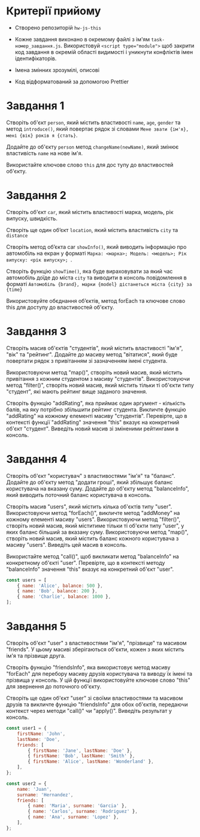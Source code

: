# Критерії прийому

-   Створено репозиторій `hw-js-this `
       
-   Кожне завдання виконано в окремому файлі з ім'ям `task-номер_завдання.js`.
    Використовуй `<script type="module">` щоб закрити код завдання в окремій
    області видимості і уникнути конфліктів імен ідентифікаторів.
-   Імена змінних зрозумілі, описові
-   Код відформатований за допомогою Prettier

# Завдання 1

Створіть об'єкт `person`, який містить властивості `name`, `age`, `gender` та
метод `introduce()`, який повертає рядок зі словами
`Мене звати {ім'я}, мені {вік} років я {стать}`.

Додайте до об'єкту `person` метод `changeName(newName)`, який змінює властивість
`name` на нове ім'я.

Використайте ключове слово `this` для дос тупу до властивостей об'єкту.

# Завдання 2

Створіть об'єкт `car`, який містить властивості марка, модель, рік випуску,
швидкість.

Створіть ще один обʼєкт `location`, який містить властивість `city` та
`distance`

Створіть метод обʼєкта car `showInfo()`, який виводить інформацію про автомобіль
на екран у форматі
`Марка: <марка>; Модель: <модель>; Рік випуску: <рік випуску>; `.

Створіть функцію `showTime()`, яка буде вираховувати за який час автомобіль
доїде до міста `city` та виводити в консоль повідомлення в форматі
`Автомобіль {brand}, марки {model} дістанеться міста {city} за {time}`

Використовуйте обєднання обʼєктів, метод forEach та ключове слово this для
доступу до властивостей об'єкту.

# Завдання 3

Створіть масив об'єктів "студентів", який містить властивості "ім'я", "вік" та
"рейтинг". Додайте до масиву метод "вітатися", який буде повертати рядок з
привітанням зі зазначенням імені студента.

Використовуючи метод "map()", створіть новий масив, який містить привітання з
кожним студентом з масиву "студентів". Використовуючи метод "filter()", створіть
новий масив, який містить тільки ті об'єкти типу "студент", які мають рейтинг
вище заданого значення.

Створіть функцію "addRating", яка приймає один аргумент - кількість балів, на
яку потрібно збільшити рейтинг студента. Викличте функцію "addRating" на кожному
елементі масиву "студентів". Перевірте, що в контексті функції "addRating"
значення "this" вказує на конкретний об'єкт "студент". Виведіть новий масив зі
зміненими рейтингами в консоль.

# Завдання 4

Створіть об'єкт "користувач" з властивостями "ім'я" та "баланс". Додайте до
об'єкту метод "додати гроші", який збільшує баланс користувача на вказану суму.
Додайте до об'єкту метод "balanceInfo", який виводить поточний баланс
користувача в консоль.

Створіть масив "users", який містить кілька об'єктів типу "user". Використовуючи
метод "forEach()", викличте метод "addMoney" на кожному елементі масиву "users".
Використовуючи метод "filter()", створіть новий масив, який міститиме тільки ті
об'єкти типу "user", у яких баланс більший за вказану суму. Використовуючи метод
"map()", створіть новий масив, який містить баланс кожного користувача з масиву
"users". Виведіть цей масив в консоль.

Використайте метод "call()", щоб викликати метод "balanceInfo" на конкретному
об'єкті "user". Перевірте, що в контексті методу "balanceInfo" значення "this"
вказує на конкретний об'єкт "user".

```js
const users = [
    { name: 'Alice', balance: 500 },
    { name: 'Bob', balance: 200 },
    { name: 'Charlie', balance: 1000 },
];
```

# Завдання 5

Створіть об'єкт "user" з властивостями "ім'я", "прізвище" та масивом "friends".
У цьому масиві зберігаються об'єкти, кожен з яких містить ім'я та прізвище
друга.

Створіть функцію "friendsInfo", яка використовує метод масиву "forEach" для
перебору масиву друзів користувача та виводу їх імені та прізвища у консоль. У
цій функції використовуйте ключове слово "this" для звернення до поточного
об'єкту.

Створіть ще один об'єкт "user" зі своїми властивостями та масивом друзів та
викличте функцію "friendsInfo" для обох об'єктів, передаючи контекст через
методи "call()" чи "apply()". Виведіть результат у консоль.

```js
const user1 = {
    firstName: 'John',
    lastName: 'Doe',
    friends: [
        { firstName: 'Jane', lastName: 'Doe' },
        { firstName: 'Bob', lastName: 'Smith' },
        { firstName: 'Alice', lastName: 'Wonderland' },
    ],
};

const user2 = {
    name: 'Juan',
    surname: 'Hernandez',
    friends: [
        { name: 'Maria', surname: 'Garcia' },
        { name: 'Carlos', surname: 'Rodriguez' },
        { name: 'Ana', surname: 'Lopez' },
    ],
};
```
